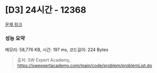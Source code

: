 # [D3] 24시간 - 12368 

[문제 링크](https://swexpertacademy.com/main/code/problem/problemDetail.do?contestProbId=AXsEBlLqedsDFARX) 

### 성능 요약

메모리: 58,776 KB, 시간: 197 ms, 코드길이: 224 Bytes



> 출처: SW Expert Academy, https://swexpertacademy.com/main/code/problem/problemList.do